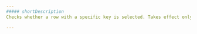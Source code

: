 ```yaml
---
##### shortDescription
Checks whether a row with a specific key is selected. Takes effect only if **selection**.[deferred](/api-reference/10%20UI%20Widgets/dxDataGrid/1%20Configuration/selection/deferred.md '{basewidgetpath}/Configuration/selection/#deferred') is **false**.

---
```

